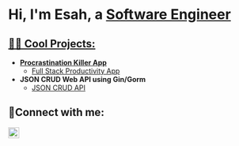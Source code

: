 <h1>Hi, I'm Esah, a <a href="https://linkedin.com/in/Esah-Nadeem">Software Engineer</h1>

<h2>👨‍💻 Cool Projects:</h2>

- <b>Procrastination Killer App</b>
  - [Full Stack Productivity App](https://github.com/esah31/go-productivtiy-app)
- <b>JSON CRUD Web API using Gin/Gorm</b>
  - [JSON CRUD API](https://github.com/esah31/go-crud-api)

<h2>🤳Connect with me:</h2>

[<img align="left" alt="Esah-Nadeem | LinkedIn" width="22px" src="https://cdn.jsdelivr.net/npm/simple-icons@v3/icons/linkedin.svg" />][linkedin]

[linkedin]: https://www.linkedin.com/in/esah-nadeem/..
